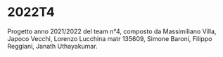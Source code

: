 # 2022T4

Progetto anno 2021/2022 del team n°4, composto da Massimiliano Villa, Japoco Vecchi, Lorenzo Lucchina matr 135609, Simone Baroni, Filippo Reggiani, Janath Uthayakumar. 


